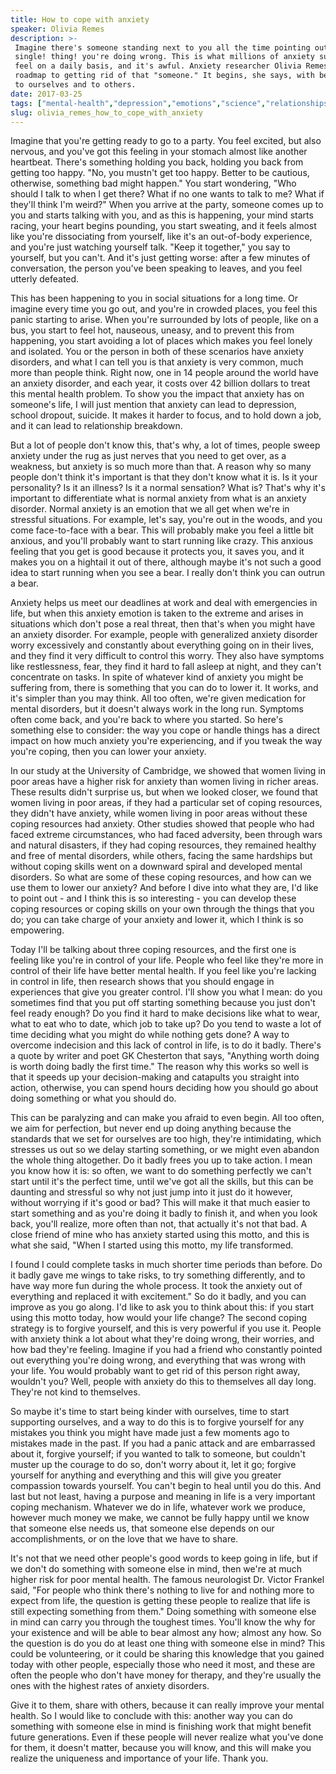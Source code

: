 ```yaml
---
title: How to cope with anxiety
speaker: Olivia Remes
description: >-
 Imagine there's someone standing next to you all the time pointing out every!
 single! thing! you're doing wrong. This is what millions of anxiety sufferers
 feel on a daily basis, and it's awful. Anxiety researcher Olivia Remes lays out a
 roadmap to getting rid of that "someone." It begins, she says, with being kinder
 to ourselves and to others.
date: 2017-03-25
tags: ["mental-health","depression","emotions","science","relationships"]
slug: olivia_remes_how_to_cope_with_anxiety
---
```


Imagine that you're getting ready to go to a party. You feel excited, but also nervous,
and you've got this feeling in your stomach almost like another heartbeat. There's
something holding you back, holding you back from getting too happy. "No, you mustn't get
too happy. Better to be cautious, otherwise, something bad might happen." You start
wondering, "Who should I talk to when I get there? What if no one wants to talk to me?
What if they'll think I'm weird?" When you arrive at the party, someone comes up to you
and starts talking with you, and as this is happening, your mind starts racing, your heart
begins pounding, you start sweating, and it feels almost like you're dissociating from
yourself, like it's an out-of-body experience, and you're just watching yourself talk.
"Keep it together," you say to yourself, but you can't. And it's just getting worse: after
a few minutes of conversation, the person you've been speaking to leaves, and you feel
utterly defeated.

This has been happening to you in social situations for a long time. Or imagine every time
you go out, and you're in crowded places, you feel this panic starting to arise. When
you're surrounded by lots of people, like on a bus, you start to feel hot, nauseous,
uneasy, and to prevent this from happening, you start avoiding a lot of places which makes
you feel lonely and isolated. You or the person in both of these scenarios have anxiety
disorders, and what I can tell you is that anxiety is very common, much more than people
think. Right now, one in 14 people around the world have an anxiety disorder, and each
year, it costs over 42 billion dollars to treat this mental health problem. To show you
the impact that anxiety has on someone's life, I will just mention that anxiety can lead
to depression, school dropout, suicide. It makes it harder to focus, and to hold down a
job, and it can lead to relationship breakdown.

But a lot of people don't know this, that's why, a lot of times, people sweep anxiety
under the rug as just nerves that you need to get over, as a weakness, but anxiety is so
much more than that. A reason why so many people don't think it's important is that they
don't know what it is. Is it your personality? Is it an illness? Is it a normal sensation?
What is? That's why it's important to differentiate what is normal anxiety from what is an
anxiety disorder. Normal anxiety is an emotion that we all get when we're in stressful
situations. For example, let's say, you're out in the woods, and you come face-to-face
with a bear. This will probably make you feel a little bit anxious, and you'll probably
want to start running like crazy. This anxious feeling that you get is good because it
protects you, it saves you, and it makes you on a hightail it out of there, although maybe
it's not such a good idea to start running when you see a bear. I really don't think you
can outrun a bear.

Anxiety helps us meet our deadlines at work and deal with emergencies in life, but when
this anxiety emotion is taken to the extreme and arises in situations which don't pose a
real threat, then that's when you might have an anxiety disorder. For example, people with
generalized anxiety disorder worry excessively and constantly about everything going on in
their lives, and they find it very difficult to control this worry. They also have
symptoms like restlessness, fear, they find it hard to fall asleep at night, and they
can't concentrate on tasks. In spite of whatever kind of anxiety you might be suffering
from, there is something that you can do to lower it. It works, and it's simpler than you
may think. All too often, we're given medication for mental disorders, but it doesn't
always work in the long run. Symptoms often come back, and you're back to where you
started. So here's something else to consider: the way you cope or handle things has a
direct impact on how much anxiety you're experiencing, and if you tweak the way you're
coping, then you can lower your anxiety.

In our study at the University of Cambridge, we showed that women living in poor areas
have a higher risk for anxiety than women living in richer areas. These results didn't
surprise us, but when we looked closer, we found that women living in poor areas, if they
had a particular set of coping resources, they didn't have anxiety, while women living in
poor areas without these coping resources had anxiety. Other studies showed that people
who had faced extreme circumstances, who had faced adversity, been through wars and
natural disasters, if they had coping resources, they remained healthy and free of mental
disorders, while others, facing the same hardships but without coping skills went on a
downward spiral and developed mental disorders. So what are some of these coping
resources, and how can we use them to lower our anxiety? And before I dive into what they
are, I'd like to point out - and I think this is so interesting - you can develop these
coping resources or coping skills on your own through the things that you do; you can take
charge of your anxiety and lower it, which I think is so empowering.

Today I'll be talking about three coping resources, and the first one is feeling like
you're in control of your life. People who feel like they're more in control of their life
have better mental health. If you feel like you're lacking in control in life, then
research shows that you should engage in experiences that give you greater control. I'll
show you what I mean: do you sometimes find that you put off starting something because
you just don't feel ready enough? Do you find it hard to make decisions like what to wear,
what to eat who to date, which job to take up? Do you tend to waste a lot of time deciding
what you might do while nothing gets done? A way to overcome indecision and this lack of
control in life, is to do it badly. There's a quote by writer and poet GK Chesterton that
says, "Anything worth doing is worth doing badly the first time." The reason why this
works so well is that it speeds up your decision-making and catapults you straight into
action, otherwise, you can spend hours deciding how you should go about doing something or
what you should do.

This can be paralyzing and can make you afraid to even begin. All too often, we aim for
perfection, but never end up doing anything because the standards that we set for
ourselves are too high, they're intimidating, which stresses us out so we delay starting
something, or we might even abandon the whole thing altogether. Do it badly frees you up
to take action. I mean you know how it is: so often, we want to do something perfectly we
can't start until it's the perfect time, until we've got all the skills, but this can be
daunting and stressful so why not just jump into it just do it however, without worrying
if it's good or bad? This will make it that much easier to start something and as you're
doing it badly to finish it, and when you look back, you'll realize, more often than not,
that actually it's not that bad. A close friend of mine who has anxiety started using this
motto, and this is what she said, "When I started using this motto, my life
transformed.

I found I could complete tasks in much shorter time periods than before. Do it badly gave
me wings to take risks, to try something differently, and to have way more fun during the
whole process. It took the anxiety out of everything and replaced it with excitement." So
do it badly, and you can improve as you go along. I'd like to ask you to think about this:
if you start using this motto today, how would your life change? The second coping
strategy is to forgive yourself, and this is very powerful if you use it. People with
anxiety think a lot about what they're doing wrong, their worries, and how bad they're
feeling. Imagine if you had a friend who constantly pointed out everything you're doing
wrong, and everything that was wrong with your life. You would probably want to get rid of
this person right away, wouldn't you? Well, people with anxiety do this to themselves all
day long. They're not kind to themselves.

So maybe it's time to start being kinder with ourselves, time to start supporting
ourselves, and a way to do this is to forgive yourself for any mistakes you think you
might have made just a few moments ago to mistakes made in the past. If you had a panic
attack and are embarrassed about it, forgive yourself; if you wanted to talk to someone,
but couldn't muster up the courage to do so, don't worry about it, let it go; forgive
yourself for anything and everything and this will give you greater compassion towards
yourself. You can't begin to heal until you do this. And last but not least, having a
purpose and meaning in life is a very important coping mechanism. Whatever we do in life,
whatever work we produce, however much money we make, we cannot be fully happy until we
know that someone else needs us, that someone else depends on our accomplishments, or on
the love that we have to share.

It's not that we need other people's good words to keep going in life, but if we don't do
something with someone else in mind, then we're at much higher risk for poor mental
health. The famous neurologist Dr. Victor Frankel said, "For people who think there's
nothing to live for and nothing more to expect from life, the question is getting these
people to realize that life is still expecting something from them." Doing something with
someone else in mind can carry you through the toughest times. You'll know the why for
your existence and will be able to bear almost any how; almost any how. So the question is
do you do at least one thing with someone else in mind? This could be volunteering, or it
could be sharing this knowledge that you gained today with other people, especially those
who need it most, and these are often the people who don't have money for therapy, and
they're usually the ones with the highest rates of anxiety disorders.

Give it to them, share with others, because it can really improve your mental health. So I
would like to conclude with this: another way you can do something with someone else in
mind is finishing work that might benefit future generations. Even if these people will
never realize what you've done for them, it doesn't matter, because you will know, and
this will make you realize the uniqueness and importance of your life. Thank you.

<!--
ad_duration=0
event="TEDxUHasselt"
external_start_time=0
intro_duration=0
is_subtitle_required="False"
is_talk_featured="False"
language="en"
language_swap="False"
native_language="en"
number_of_related_talks=6
number_of_speakers=1
number_of_subtitled_videos=0
number_of_tags=5
number_of_talk_download_languages=11
number_of_talk_more_resources=0
number_of_talk_recommendations=0
number_of_talks_take_actions=0
post_ad_duration=0
published_timestamp="2019-03-13 20:27:25"
recording_date="2017-03-25"
speaker_description="Psychologist"
speaker_is_published=0
speaker_name="Olivia Remes"
talk_name="How to cope with anxiety"
talks_tags=["mental-health","depression","emotions","science","relationships"]
url_photo_talk="https://s3.amazonaws.com/talkstar-photos/uploads/a8c3a25a-2395-4793-92c6-d154d815cd89/Olivia+Remes.001.jpeg"
url_webpage="https://www.ted.com/talks/olivia_remes_how_to_cope_with_anxiety"
video_type_name="TEDx Talk"
-->